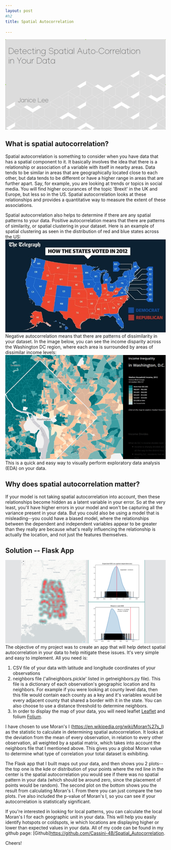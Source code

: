 ```yaml
---
layout: post
#h2
title: Spatial Autocorrelation 

---
```

![alt_text](/pics/spatial.png) 


## What is spatial autocorrelation?
Spatial autocorrelation is something to consider when you have data that has a spatial component to it.  It basically involves the idea that there is a relationship or association of a variable with itself in nearby areas.  Data tends to be similar in areas that are geographically located close to each other, but data tends to be different or have a higher range in areas that are further apart.  Say, for example, you are looking at trends or topics in social media.  You will find higher occurances of the topic 'Brexit' in the UK and Europe, but less so in the US.  Spatial autocorrelation looks at these relationships and provides a quantitative way to measure the extent of these associations.

Spatial autocorrelation also helps to determine if there are any spatial patterns to your data.  Positive autocorrelation means that there are patterns of similarity, or spatial clustering in your dataset.  Here is an example of spatial clustering as seen in the distribution of red and blue states across the US: ![alt_text](/pics/clustering.png)   Negative autocorrelation means that there are patterns of dissimilarity in your dataset.  In the image below, you can see the income disparity across the Washington DC region, where each area is surrounded by areas of dissimilar income levels: ![alt_text](/pics/disimilar.png)   This is a quick and easy way to visually perform exploratory data analysis (EDA) on your data.  


## Why does spatial autocorrelation matter?
If your model is not taking spatial autocorrelation into account, then these relationships become hidden as a latent variable in your error.  So at the very least, you'll have higher errors in your model and won't be capturing all the variance present in your data.  But you could also be using a model that is misleading--you could have a biased model, where the relationships between the dependent and independent variables appear to be greater than they really are because what's really influencing the relationship is actually the location, and not just the features themselves.  


## Solution -- Flask App
![alt_text](/pics/spatapp.png)  
The objective of my project was to create an app that will help detect spatial autocorrelation in your data to help mitigate these issues.  It's very simple and easy to implement.  All you need is:

1) CSV file of your data with latitude and longitude coordinates of your observations
2) neighbors file ('allneighbors.pickle' listed in getneighbors.py file).  This file is a dictionary of each observation's geographic location and its neighbors.  For example if you were looking at county level data, then this file would contain each county as a key and it's variables would be every adjacent county that shared a border with it in the state.  You can also choose to use a distance threshold to determine neighbors.
3) In order to display the map of your data, you will need leaflet [Leaflet](https://leafletjs.com/) and folium [Folium](https://github.com/python-visualization/folium).

I have chosen to use Moran's I (https://en.wikipedia.org/wiki/Moran%27s_I) as the statistic to calculate in determining spatial autocorrelation.  It looks at the deviation from the mean of every observation, in relation to every other observation, all weighted by a spatial matrix, which takes into account the neighbors file that I mentioned above.  This gives you a global Moran value to determine what type of correlation your total dataset is exhibiting.

The Flask app that I built maps out your data, and then shows you 2 plots--the top one is the kde or distribution of your points where the red line in the center is the spatial autocorrelation you would see if there was no spatial pattern in your data (which should be around zero, since the placement of points would be random).  The second plot on the bottom shows you the result from calculating Moran's I.  From there you can just compare the two plots.  I've also included the p-value of Moran's I, so you can see if your autocorrelation is statistically significant.

If you're interested in looking for local patterns, you can calculate the local Moran's I for each geographic unit in your data.  This will help you easily identify hotspots or coldspots, ie which locations are displaying higher or lower than expected values in your data.  All of my code can be found in my github page: [Github]https://github.com/Cassini-4B/Spatial_Autocorrelation.

Cheers!
 

